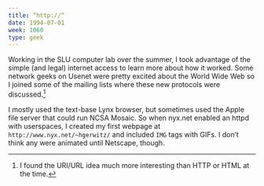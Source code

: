 ```yaml
---
title: “http://“
date: 1994-07-01
week: 1060
type: geek
---
```


Working in the SLU computer lab over the summer, I took advantage of the simple (and legal) internet access to learn more about how it worked. Some network geeks on Usenet were pretty excited about the World Wide Web so I joined some of the mailing lists where these new protocols were discussed.[^www]

[^www]: I found the URI/URL idea much more interesting than HTTP or HTML at the time.

I mostly used the text-base Lynx browser, but sometimes used the Apple file server that could run NCSA Mosaic. So when nyx.net enabled an httpd with userspaces, I created my first webpage at `http://www.nyx.net/~hgerwitz/` and included `IMG` tags with GIFs. I don’t think any were animated until Netscape, though.
